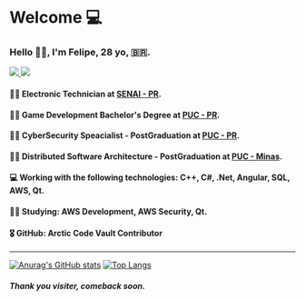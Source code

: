 <h1> Welcome 💻 </h1>
<h3> Hello 👨‍💻, I'm Felipe, 28 yo, 🇧🇷. </h3>
<p>
<a href="https://www.linkedin.com/in/felipehts/"> <img src="https://img.shields.io/badge/-LinkedIn-blue?style=flat-square&logo=Linkedin&logoColor=white&link=https://www.linkedin.com/in/felipehts/"> </a>
<a text-align="center" href="https://github.com/FelipeHitsu"><img src="https://img.shields.io/badge/-Github-000?style=flat-square&logo=Github&logoColor=white&link=https://github.com/FelipeHitsu"></a>
</p>

#### 👨‍💻 Electronic Technician at [SENAI - PR](https://www.senaipr.org.br/).
#### 👨‍🏫 Game Development Bachelor's Degree at [PUC - PR](https://www.pucpr.br/).
#### 👨‍🏫 CyberSecurity Speacialist - PostGraduation at [PUC - PR](https://www.pucpr.br/).
#### 👨‍🏫 Distributed Software Architecture - PostGraduation at [PUC - Minas](https://www.pucminas.br/).
#### 💻 Working with the following technologies: C++, C#, .Net, Angular, SQL, AWS, Qt.
#### 👩‍💻 Studying: AWS Development, AWS Security, Qt.
#### 🎖️ GitHub: Arctic Code Vault Contributor

<hr>

[![Anurag's GitHub stats](https://github-readme-stats.vercel.app/api?username=FelipeHitsu&theme=dark&show_icons=true)](https://github.com/FelipeHitsu/github-readme-stats) [![Top Langs](https://github-readme-stats.vercel.app/api/top-langs/?username=FelipeHitsu&hide=html,ShaderLab&layout=compact&theme=dark&show_icons=true)](https://github.com/FelipeHitsu/github-readme-stats)

##### Thank you visiter, comeback soon.
